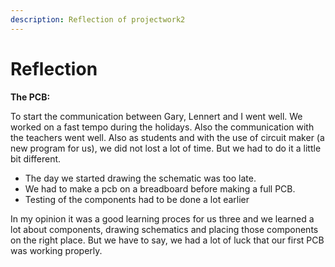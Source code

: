 ```yaml
---
description: Reflection of projectwork2
---
```


# Reflection

**The PCB:**

To start the communication between Gary, Lennert and I went well. We worked on a fast tempo during the holidays. Also the communication with the teachers went well. Also as students and with the use of circuit maker \(a new program for us\), we did not lost a lot of time. But we had to do it a little bit different. 

* The day we started drawing the schematic was too late.
* We had to make a pcb on a breadboard before making a full PCB.
* Testing of the components had to be done a lot earlier

In my opinion it was a good learning proces for us three and we learned a lot about components, drawing schematics and placing those components on the right place. But we have to say, we had a lot of luck that our first PCB was working properly.

